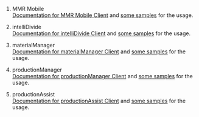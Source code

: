 1. MMR Mobile <br> 
   [Documentation for MMR Mobile Client](./MmrMobile/README.md) and [some samples](./MmrMobile/Samples/README.md) for the usage.

2. intelliDivide <br> 
   [Documentation for intelliDivide Client](./IntelliDivide/Readme.md) and [some samples](./IntelliDivide/Samples/Readme.md) for the usage.

3. materialManager <br>
   [Documentation for materialManager Client](./MaterialManager/Documentation/README.md) and [some samples](./MaterialManager/Samples) for the usage.

4. productionManager <br>
   [Documentation for productionManager Client](./ProductionManager/Readme.md) and [some samples](./ProductionManager/Samples) for the usage.

5. productionAssist <br>
   [Documentation for productionAssist Client](./Applications/ProductionAssist/Readme.md) and [some samples](./Applications/ProductionAssist/Samples) for the usage.
